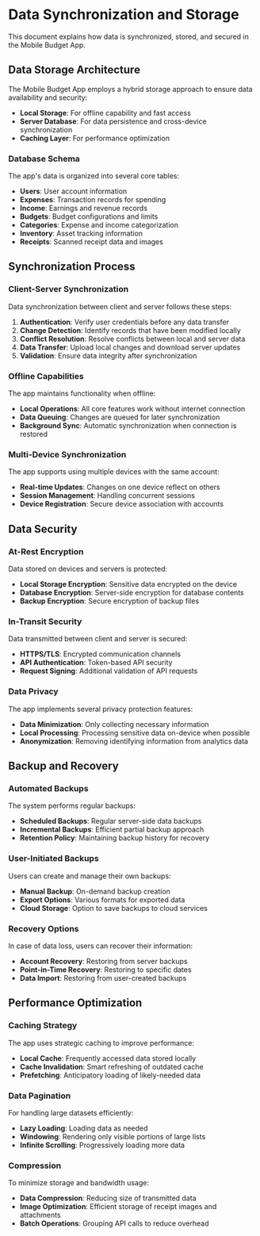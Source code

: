 # Data Synchronization and Storage

This document explains how data is synchronized, stored, and secured in the Mobile Budget App.

## Data Storage Architecture

The Mobile Budget App employs a hybrid storage approach to ensure data availability and security:

- **Local Storage**: For offline capability and fast access
- **Server Database**: For data persistence and cross-device synchronization
- **Caching Layer**: For performance optimization

### Database Schema

The app's data is organized into several core tables:

- **Users**: User account information
- **Expenses**: Transaction records for spending
- **Income**: Earnings and revenue records
- **Budgets**: Budget configurations and limits
- **Categories**: Expense and income categorization
- **Inventory**: Asset tracking information
- **Receipts**: Scanned receipt data and images

## Synchronization Process

### Client-Server Synchronization

Data synchronization between client and server follows these steps:

1. **Authentication**: Verify user credentials before any data transfer
2. **Change Detection**: Identify records that have been modified locally
3. **Conflict Resolution**: Resolve conflicts between local and server data
4. **Data Transfer**: Upload local changes and download server updates
5. **Validation**: Ensure data integrity after synchronization

### Offline Capabilities

The app maintains functionality when offline:

- **Local Operations**: All core features work without internet connection
- **Data Queuing**: Changes are queued for later synchronization
- **Background Sync**: Automatic synchronization when connection is restored

### Multi-Device Synchronization

The app supports using multiple devices with the same account:

- **Real-time Updates**: Changes on one device reflect on others
- **Session Management**: Handling concurrent sessions
- **Device Registration**: Secure device association with accounts

## Data Security

### At-Rest Encryption

Data stored on devices and servers is protected:

- **Local Storage Encryption**: Sensitive data encrypted on the device
- **Database Encryption**: Server-side encryption for database contents
- **Backup Encryption**: Secure encryption of backup files

### In-Transit Security

Data transmitted between client and server is secured:

- **HTTPS/TLS**: Encrypted communication channels
- **API Authentication**: Token-based API security
- **Request Signing**: Additional validation of API requests

### Data Privacy

The app implements several privacy protection features:

- **Data Minimization**: Only collecting necessary information
- **Local Processing**: Processing sensitive data on-device when possible
- **Anonymization**: Removing identifying information from analytics data

## Backup and Recovery

### Automated Backups

The system performs regular backups:

- **Scheduled Backups**: Regular server-side data backups
- **Incremental Backups**: Efficient partial backup approach
- **Retention Policy**: Maintaining backup history for recovery

### User-Initiated Backups

Users can create and manage their own backups:

- **Manual Backup**: On-demand backup creation
- **Export Options**: Various formats for exported data
- **Cloud Storage**: Option to save backups to cloud services

### Recovery Options

In case of data loss, users can recover their information:

- **Account Recovery**: Restoring from server backups
- **Point-in-Time Recovery**: Restoring to specific dates
- **Data Import**: Restoring from user-created backups

## Performance Optimization

### Caching Strategy

The app uses strategic caching to improve performance:

- **Local Cache**: Frequently accessed data stored locally
- **Cache Invalidation**: Smart refreshing of outdated cache
- **Prefetching**: Anticipatory loading of likely-needed data

### Data Pagination

For handling large datasets efficiently:

- **Lazy Loading**: Loading data as needed
- **Windowing**: Rendering only visible portions of large lists
- **Infinite Scrolling**: Progressively loading more data

### Compression

To minimize storage and bandwidth usage:

- **Data Compression**: Reducing size of transmitted data
- **Image Optimization**: Efficient storage of receipt images and attachments
- **Batch Operations**: Grouping API calls to reduce overhead